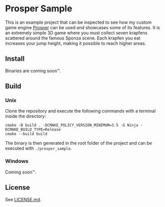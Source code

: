 # Prosper Sample

This is an example project that can be inspected to see how my custom game engine [Prosper](https://github.com/tracefree/prosper) can be used and showcases some of its features. It is an extremely simple 3D game where you must collect seven krapfens scattered around the famous Sponza scene. Each krapfen you eat increases your jump height, making it possible to reach higher areas.

## Install
Binaries are coming soon™.

## Build
### Unix

Clone the repository and execute the following commands with a terminal inside the directory:

```
cmake -B build . -DCMAKE_POLICY_VERSION_MINIMUM=3.5 -G Ninja -DCMAKE_BUILD_TYPE=Release
cmake --build build
```

The binary is then generated in the root folder of the project and can be executed with `./prosper_sample`.

### Windows
Coming soon™.

## License
See [LICENSE.md](LICENSE.md).
